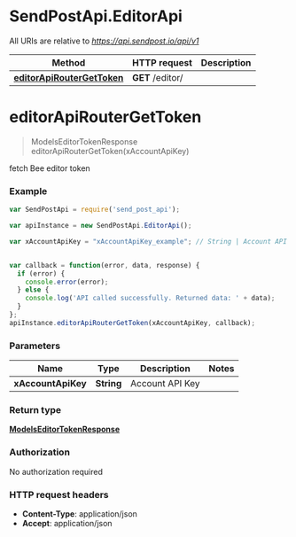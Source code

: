 # SendPostApi.EditorApi

All URIs are relative to *https://api.sendpost.io/api/v1*

Method | HTTP request | Description
------------- | ------------- | -------------
[**editorApiRouterGetToken**](EditorApi.md#editorApiRouterGetToken) | **GET** /editor/ | 


<a name="editorApiRouterGetToken"></a>
# **editorApiRouterGetToken**
> ModelsEditorTokenResponse editorApiRouterGetToken(xAccountApiKey)



fetch Bee editor token

### Example
```javascript
var SendPostApi = require('send_post_api');

var apiInstance = new SendPostApi.EditorApi();

var xAccountApiKey = "xAccountApiKey_example"; // String | Account API Key


var callback = function(error, data, response) {
  if (error) {
    console.error(error);
  } else {
    console.log('API called successfully. Returned data: ' + data);
  }
};
apiInstance.editorApiRouterGetToken(xAccountApiKey, callback);
```

### Parameters

Name | Type | Description  | Notes
------------- | ------------- | ------------- | -------------
 **xAccountApiKey** | **String**| Account API Key | 

### Return type

[**ModelsEditorTokenResponse**](ModelsEditorTokenResponse.md)

### Authorization

No authorization required

### HTTP request headers

 - **Content-Type**: application/json
 - **Accept**: application/json

